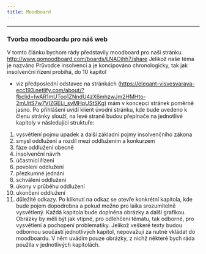 ```yaml
---
title: Moodboard
---
```

   
---

### Tvorba moodboardu pro náš web
V tomto článku bychom rády představily moodboard pro naši stránku.
http://www.gomoodboard.com/boards/LNAOihh7/share
Jelikož naše téma je nazváno Průvodce insolvencí a je koncipováno chronologicky, tak jak insolvenční řízení probíhá, do 10 kapitol
 - viz předposlední odstavec na stránkách
 (https://elegant-visvesvaraya-ecc193.netlify.com/about/?fbclid=IwAR1mUToo1ZNndU4zX6mhzwJm2HMHto-2mUitS7w7VIZGELj_svMHpUStSKg) 
 mám v koncepci stránek poměrně jasno. Po přihlášení uvidí klient úvodní stránku, kde bude uvedeno k členu stránky slouží,
 na levé straně budou přepínače na jednotlivé kapitoly v následující struktuře: 
 1. vysvětlení pojmu úpadek  a další základní pojmy insolvenčního zákona 
 2. smysl oddlužení a rozdíl mezi oddlužením a konkurzem 
 3. fáze oddlužení obecně 
 4. insolvenční návrh 
 5. účastnící řízení 
 6. povolení oddlužení 
 7. přezkumné jednání 
 8. schválení oddlužení 
 9. úkony v průběhu oddlužení 
 10. ukončení oddlužení 
 11. důležité odkazy. 
 Po kliknutí na odkaz se otevře konkrétní kapitola, kde bude pojem dopodrobna a pokud možno pro laika srozumitelně vysvětlený. 
 Každá kapitola bude doplněna obrázky a další grafikou. 
 Obrázky by měli být jak vtipné, pro odlehčení tématu, tak odborné, pro vysvětlení a pochopení problematiky. 
 Jelikož veškeré texty budou odbornou součástí jednotlivých kapitol, nepovažuji za nutné vkládat do moodboardu.
V něm uvádím pouze obrázky, z nichž některé bych ráda použila v jednotlivých kapitolách.